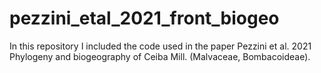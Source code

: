 # pezzini_etal_2021_front_biogeo
In this repository I included the code used in the paper Pezzini et al. 2021 Phylogeny and biogeography of Ceiba Mill. (Malvaceae, Bombacoideae). 
